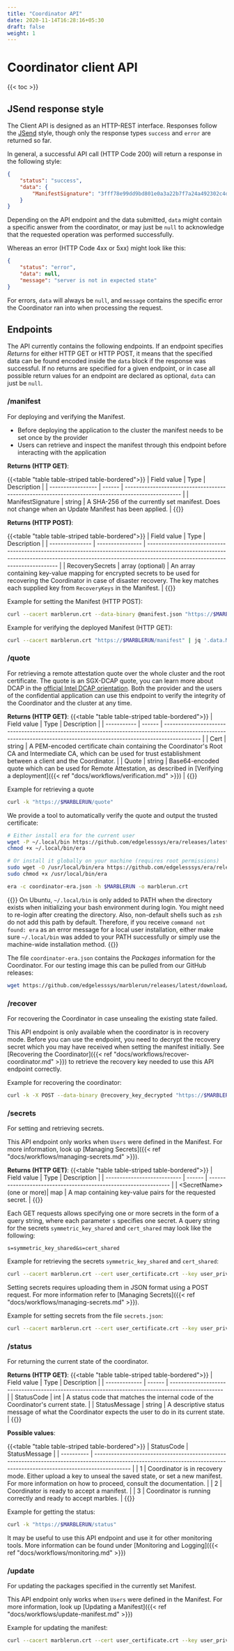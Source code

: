 ```yaml
---
title: "Coordinator API"
date: 2020-11-14T16:28:16+05:30
draft: false
weight: 1
---
```


# Coordinator client API

{{< toc >}}

## JSend response style

The Client API is designed as an HTTP-REST interface. Responses follow the [JSend](https://github.com/omniti-labs/jsend) style, though only the response types `success` and `error` are returned so far.

In general, a successful API call (HTTP Code 200) will return a response in the following style:

```json
{
    "status": "success",
    "data": {
        "ManifestSignature": "3fff78e99dd9bd801e0a3a22b7f7a24a492302c4d00546d18c7f7ed6e26e95c3"
    }
}
```

Depending on the API endpoint and the data submitted, `data` might contain a specific answer from the coordinator, or may just be `null` to acknowledge that the requested operation was performed successfully.

Whereas an error (HTTP Code 4xx or 5xx) might look like this:

```json
{
    "status": "error",
    "data": null,
    "message": "server is not in expected state"
}
```
For errors, `data` will always be `null`, and `message` contains the specific error the Coordinator ran into when processing the request.

## Endpoints

The API currently contains the following endpoints. If an endpoint specifies *Returns* for either HTTP GET or HTTP POST, it means that the specified data can be found encoded inside the `data` block if the response was successful. If no returns are specified for a given endpoint, or in case all possible return values for an endpoint are declared as optional, `data` can just be `null`.

### /manifest

For deploying and verifying the Manifest.

* Before deploying the application to the cluster the manifest needs to be set once by the provider
* Users can retrieve and inspect the manifest through this endpoint before interacting with the application

**Returns (HTTP GET)**:


{{<table "table table-striped table-bordered">}}
| Field value       | Type   | Description                                                                                        |
| ----------------- | ------ | -------------------------------------------------------------------------------------------------- |
| ManifestSignature | string | A SHA-256 of the currently set manifest. Does not change when an Update Manifest has been applied. |
{{</table>}}

**Returns (HTTP POST)**:

{{<table "table table-striped table-bordered">}}
| Field value     | Type             | Description                                                                                                                                                                                                |
| --------------- | ---------------- | ---------------------------------------------------------------------------------------------------------------------------------------------------------------------------------------------------------- |
| RecoverySecrets | array (optional) | An array containing key-value mapping for encrypted secrets to be used for recovering the Coordinator in case of disaster recovery. The key matches each supplied key from `RecoveryKeys` in the Manifest. |
{{</table>}}

Example for setting the Manifest (HTTP POST):

```bash
curl --cacert marblerun.crt --data-binary @manifest.json "https://$MARBLERUN/manifest"
```

Example for verifying the deployed Manifest (HTTP GET):

```bash
curl --cacert marblerun.crt "https://$MARBLERUN/manifest" | jq '.data.ManifestSignature' --raw-output
```

### /quote

For retrieving a remote attestation quote over the whole cluster and the root certificate.
The quote is an SGX-DCAP quote, you can learn more about DCAP in the [official Intel DCAP orientation](https://download.01.org/intel-sgx/sgx-dcap/1.9/linux/docs/Intel_SGX_DCAP_ECDSA_Orientation.pdf).
Both the provider and the users of the confidential application can use this endpoint to verify the integrity of the Coordinator and the cluster at any time.

**Returns (HTTP GET)**:
{{<table "table table-striped table-bordered">}}
| Field value | Type   | Description                                                                                                                                                               |
| ----------- | ------ | ------------------------------------------------------------------------------------------------------------------------------------------------------------------------- |
| Cert        | string | A PEM-encoded certificate chain containing the Coordinator's Root CA and Intermediate CA, which can be used for trust establishment between a client and the Coordinator. |
| Quote       | string | Base64-encoded quote which can be used for Remote Attestation, as described in [Verifying a deployment]({{< ref "docs/workflows/verification.md" >}})                     |
{{</table>}}

Example for retrieving a quote

```bash
curl -k "https://$MARBLERUN/quote"
```

We provide a tool to automatically verify the quote and output the trusted certificate:

```bash
# Either install era for the current user
wget -P ~/.local/bin https://github.com/edgelesssys/era/releases/latest/download/era
chmod +x ~/.local/bin/era

# Or install it globally on your machine (requires root permissions)
sudo wget -O /usr/local/bin/era https://github.com/edgelesssys/era/releases/latest/download/era
sudo chmod +x /usr/local/bin/era

era -c coordinator-era.json -h $MARBLERUN -o marblerun.crt
```

{{<note>}}
On Ubuntu, `~/.local/bin` is only added to PATH when the directory exists when initializing your bash environment during login. You might need to re-login after creating the directory. Also, non-default shells such as `zsh` do not add this path by default. Therefore, if you receive `command not found: era` as an error message for a local user installation, either make sure `~/.local/bin` was added to your PATH successfully or simply use the machine-wide installation method.
{{</note>}}

The file `coordinator-era.json` contains the *Packages* information for the Coordinator. For our testing image this can be pulled from our GitHub releases:

```bash
wget https://github.com/edgelesssys/marblerun/releases/latest/download/coordinator-era.json
```

### /recover

For recovering the Coordinator in case unsealing the existing state failed.

This API endpoint is only available when the coordinator is in recovery mode. Before you can use the endpoint, you need to decrypt the recovery secret which you may have received when setting the manifest initially. See [Recovering the Coordinator]({{< ref "docs/workflows/recover-coordinator.md" >}}) to retrieve the recovery key needed to use this API endpoint correctly.

Example for recovering the coordinator:

```bash
curl -k -X POST --data-binary @recovery_key_decrypted "https://$MARBLERUN/recover"
```

### /secrets

For setting and retrieving secrets.

This API endpoint only works when `Users` were defined in the Manifest. For more information, look up [Managing Secrets]({{< ref "docs/workflows/managing-secrets.md" >}}).

**Returns (HTTP GET)**:
{{<table "table table-striped table-bordered">}}
| Field value                 | Type   | Description                                                      |
| --------------------------- | ------ | ---------------------------------------------------------------- |
| \<SecretName\> (one or more)| map    | A map containing key-value pairs for the requested secret.       |
{{</table>}}

Each GET requests allows specifying one or more secrets in the form of a query string, where each parameter `s` specifies one secret.
A query string for the secrets `symmetric_key_shared` and `cert_shared` may look like the following:
```
s=symmetric_key_shared&s=cert_shared
```

Example for retrieving the secrets `symmetric_key_shared` and `cert_shared`:
```bash
curl --cacert marblerun.crt --cert user_certificate.crt --key user_private.key https://$MARBLERUN/secrets?s=symmetric_key_shared&s=cert_shared
```

Setting secrets requires uploading them in JSON format using a POST request. For more information refer to [Managing Secrets]({{< ref "docs/workflows/managing-secrets.md" >}}).

Example for setting secrets from the file `secrets.json`:
```bash
curl --cacert marblerun.crt --cert user_certificate.crt --key user_private.key --data-binary @secrets.json https://$MARBLERUN/secrets
```

### /status

For returning the current state of the coordinator.

**Returns (HTTP GET)**:
{{<table "table table-striped table-bordered">}}
| Field value   | Type   | Description                                                                                       |
| ------------- | ------ | ------------------------------------------------------------------------------------------------- |
| StatusCode    | int    | A status code that matches the internal code of the Coordinator's current state.                 |
| StatusMessage | string | A descriptive status message of what the Coordinator expects the user to do in its current state. |
{{</table>}}

**Possible values**:

{{<table "table table-striped table-bordered">}}
| StatusCode | StatusMessage                                                                                                                                                             |
| ---------- | ------------------------------------------------------------------------------------------------------------------------------------------------------------------------- |
| 1          | Coordinator is in recovery mode. Either upload a key to unseal the saved state, or set a new manifest. For more information on how to proceed, consult the documentation. |
| 2          | Coordinator is ready to accept a manifest.                                                                                                                                |
| 3          | Coordinator is running correctly and ready to accept marbles.                                                                                                             |
{{</table>}}

Example for getting the status:

```bash
curl -k "https://$MARBLERUN/status"
```

It may be useful to use this API endpoint and use it for other monitoring tools. More information can be found under [Monitoring and Logging]({{< ref "docs/workflows/monitoring.md" >}})

### /update

For updating the packages specified in the currently set Manifest.

This API endpoint only works when `Users` were defined in the Manifest. For more information, look up [Updating a Manifest]({{< ref "docs/workflows/update-manifest.md" >}})

Example for updating the manifest:

```bash
curl --cacert marblerun.crt --cert user_certificate.crt --key user_private.key -w "%{http_code}" --data-binary @update_manifest.json https://$MARBLERUN/update
```
